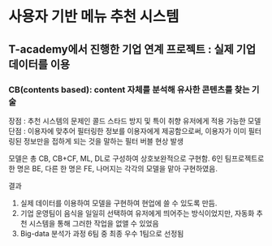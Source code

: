 # 사용자 기반 메뉴 추천 시스템
## T-academy에서 진행한 기업 연계 프로젝트 : 실제 기업 데이터를 이용

### CB(contents based): content 자체를 분석해 유사한 콘텐츠를 찾는 기술
장점 : 추천 시스템의 문제인 콜드 스타드 방지 및 특이 취향 유저에게 적용 가능한 모델
단점 : 이용자에 맞추어 필터링한 정보를 이용자에게 제공함으로써, 이용자가 이미 필터링된 정보만을 접하게 되는 것을 말하는 필터 버블 현상 발생

모델은 총 CB, CB+CF, ML, DL로 구성하여 상호보완적으로 구현함.
6인 팀프로젝트로 한 명은 BE, 다른 한 명은 FE, 나머지는 각각의 모델을 맡아 구현하였음.

결과
1. 실제 데이터를 이용하여 모델을 구현하여 현업에 쓸 수 있도록 만듬.
2. 기업 운영팀이 음식을 일일히 선택하여 유저에게 띄어주는 방식이었지만, 자동화 추천 시스템을 통해 그러한 작업을 없앨 수 있었음
3. Big-data 분석가 과정 6팀 중 최종 우수 1팀으로 선정됨
